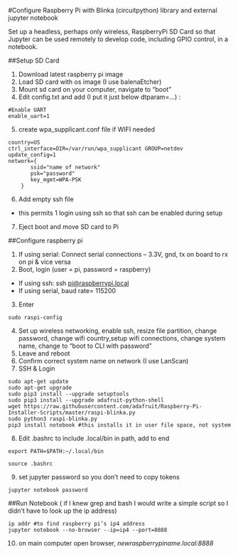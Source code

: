 #Configure Raspberry Pi with Blinka (circuitpython) library and external jupyter notebook

Set up a headless, perhaps only wireless, RaspberryPi SD Card so that Jupyter can be used remotely to develop code, including GPIO control, in a notebook.

##Setup SD Card
1. Download latest raspberry pi image
2. Load SD card with os image (I use balenaEtcher)
3. Mount sd card on your computer, navigate to “boot”
4. Edit config.txt and add (I put it just below dtparam=…) :
```
#Enable UART 
enable_uart=1
```

5. create wpa_supplicant.conf file if WIFI needed
```
country=US
ctrl_interface=DIR=/var/run/wpa_supplicant GROUP=netdev
update_config=1
network={
       ssid="name of network"
       psk="password"
       key_mgmt=WPA-PSK
    }
```
6. Add empty ssh file
 * this permits 1 login using ssh so that ssh can be enabled during setup
7. Eject boot and move SD card to Pi

##Configure raspberry pi
1. If using serial: Connect serial connections – 3.3V, gnd, tx on board to rx on pi & vice versa
2. Boot, login (user = pi, password = raspberry)
 * If using ssh: ssh pi@raspberrypi.local 
 * If using serial, baud rate= 115200
3. Enter
```
sudo raspi-config
```
4.	Set up wireless networking, enable ssh, resize file partition, change password, change wifi country,setup wifi connections, change system name, change to “boot to CLI with password”
5. Leave and reboot
6. Confirm correct system name on network (I use LanScan)
7. SSH & Login
```
sudo apt-get update
sudo apt-get upgrade
sudo pip3 install --upgrade setuptools
sudo pip3 install --upgrade adafruit-python-shell
wget https://raw.githubusercontent.com/adafruit/Raspberry-Pi-Installer-Scripts/master/raspi-blinka.py
sudo python3 raspi-blinka.py
pip3 install notebook #this installs it in user file space, not system
```
8. Edit .bashrc to include .local/bin in path, add to end
```
export PATH=$PATH:~/.local/bin
```
```
source .bashrc
```
9. set jupyter password so you don’t need to copy tokens
```
jupyter notebook password
```
##Run Notebook 
( if I knew grep and bash I would write a simple script so I didn’t have to look up the ip address)
```
ip addr #to find raspberry pi’s ip4 address
jupyter notebook --no-browser --ip=ip4 --port=8888
```

10. on main computer open browser, _newraspberrypiname.local:8888_

